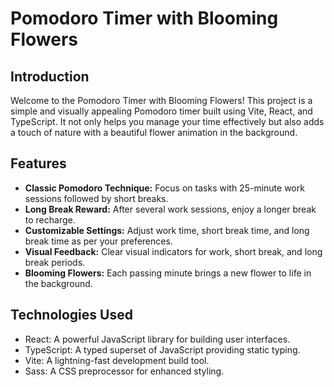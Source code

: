 # Pomodoro Timer with Blooming Flowers


## Introduction

Welcome to the Pomodoro Timer with Blooming Flowers! This project is a simple and visually appealing Pomodoro timer built using Vite, React, and TypeScript. It not only helps you manage your time effectively but also adds a touch of nature with a beautiful flower animation in the background.

## Features

- **Classic Pomodoro Technique:** Focus on tasks with 25-minute work sessions followed by short breaks.
- **Long Break Reward:** After several work sessions, enjoy a longer break to recharge.
- **Customizable Settings:** Adjust work time, short break time, and long break time as per your preferences.
- **Visual Feedback:** Clear visual indicators for work, short break, and long break periods.
- **Blooming Flowers:** Each passing minute brings a new flower to life in the background.

## Technologies Used

- React: A powerful JavaScript library for building user interfaces.
- TypeScript: A typed superset of JavaScript providing static typing.
- Vite: A lightning-fast development build tool.
- Sass: A CSS preprocessor for enhanced styling.



